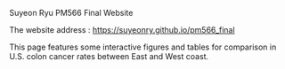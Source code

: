 Suyeon Ryu PM566 Final Website

The website address : https://suyeonry.github.io/pm566_final

This page features some interactive figures and tables for comparison in U.S. colon cancer rates between East and West coast. 


